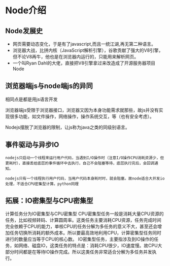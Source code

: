 # Node介绍

## Node发展史

- 网页需要动态变化，于是有了javascript,而且一统江湖,再无第二种语言。
- 浏览器大战，比拼内核（JavaScript解析引擎），谷歌贡献了强大的V8引擎，但不论V8再牛，他也是在浏览器内运行的，只能用来解析网页。
- 一个叫Ryan Dahl的大佬，直接把V8引擎拿过来改造成了开源服务器项目Node

## 浏览器端js与node端js的异同

相同点是都是用js语言开发

浏览器端js受限于浏览器接口，浏览器又因为本身功能需求就那些，故js并没有实现很多功能，如文件操作，网络操作，操作系统交互，等（也有安全考虑）。

Nodejs摆脱了浏览器的限制，让js称为java之类的同级别语言。

## 事件驱动与异步IO

    nodejs只启动一个线程来运行用户代码，当遇到I/O操作时（注意I/O操作CPU消耗资源少，但更耗时），直接丢给底层的事件循环中去执行，自己不会阻塞等待，底层执行完后，会回调通知。

    nodejs只有一个线程执行用户代码，当用户代码本身耗时时，就会阻塞。故node适合大并发io处理，不适合CPU密集型计算。python同理


## 拓展：IO密集型与CPU密集型

计算任务分为IO密集型与CPU密集型
CPU密集型任务一般是消耗大量CPU资源的任务，比如视频转码、计算圆周率。这类任务主要消耗CPU资源，任务完成时间完全依赖于CPU的能力，单核CPU的任务分解为多任务的意义不大，甚至还会增加任务切换所消耗的额外成本。所以要最高效地利用CPU，计算密集型任务同时进行的数量应当等于CPU的核心数。
IO密集型任务，主要指涉及到IO操作的任务，如网络、磁盘IO，这类任务的特点是：消耗CPU很少，IO速度慢。故CPU大部分时间都是在等待IO操作完成。所以这类任务非常适合分解为多任务并发执行。
